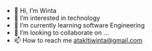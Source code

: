 - 👋 Hi, I’m Winta
- 👀 I’m interested in technology 
- 🌱 I’m currently learning software Engineering 
- 💞️ I’m looking to collaborate on ...
- 📫 How to reach me atakltiwinta@gmail.com 

<!---
1Winta/1Winta is a ✨ special ✨ repository because its `README.md` (this file) appears on your GitHub profile.
You can click the Preview link to take a look at your changes.
--->
